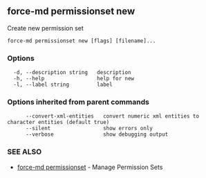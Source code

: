 ## force-md permissionset new

Create new permission set

```
force-md permissionset new [flags] [filename]...
```

### Options

```
  -d, --description string   description
  -h, --help                 help for new
  -l, --label string         label
```

### Options inherited from parent commands

```
      --convert-xml-entities   convert numeric xml entities to character entities (default true)
      --silent                 show errors only
      --verbose                show debugging output
```

### SEE ALSO

* [force-md permissionset](force-md_permissionset.md)	 - Manage Permission Sets

